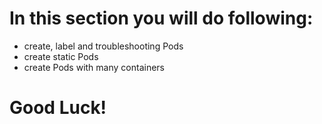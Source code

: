 # In this section you will do following:

- create, label and troubleshooting Pods
- create static Pods
- create Pods with many containers

# Good Luck!
